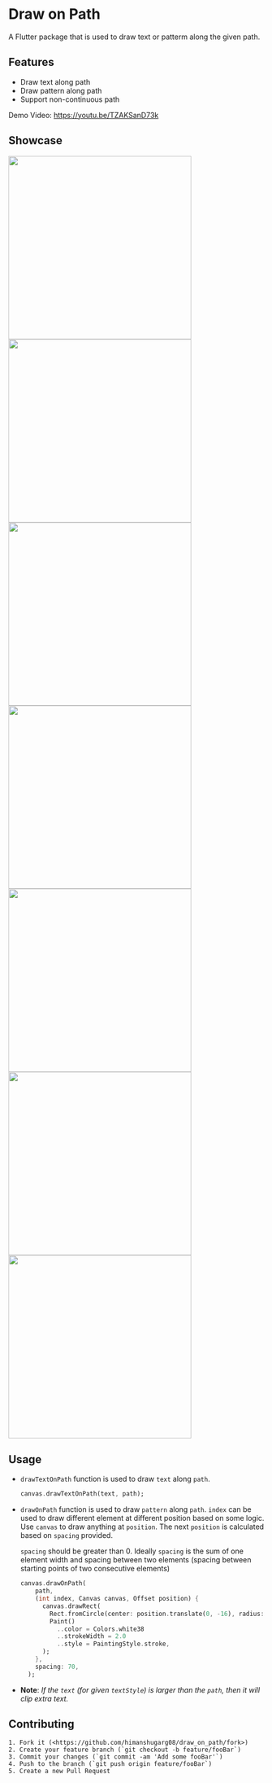 
# Draw on Path

A Flutter package that is used to draw text or patterm along the given path.

## Features

- Draw text along path
- Draw pattern along path
- Support non-continuous path

Demo Video: https://youtu.be/TZAKSanD73k

## Showcase

<img src="./gifs/1.gif" width="360"> <img src="./gifs/2.gif" width="360"> <img src="./gifs/3.gif" width="360"> <img src="./gifs/4.gif" width="360"> <img src="./gifs/5.gif" width="360"> <img src="./gifs/6.gif" width="360"> <img src="./gifs/7.gif" width="360">

## Usage

* `drawTextOnPath` function is used to draw `text` along `path`.

    ```dart
    canvas.drawTextOnPath(text, path);
    ```

* `drawOnPath` function is used to draw `pattern` along `path`. `index` can be used to draw different element at different position based on some logic. Use `canvas` to draw anything at `position`. The next `position` is calculated based on `spacing` provided. 

  `spacing` should be greater than 0. Ideally `spacing` is the sum of one element width and spacing between two elements (spacing between starting points of two consecutive elements)

    ```dart
    canvas.drawOnPath(
        path,
        (int index, Canvas canvas, Offset position) {
          canvas.drawRect(
            Rect.fromCircle(center: position.translate(0, -16), radius: 16),
            Paint()
              ..color = Colors.white38
              ..strokeWidth = 2.0
              ..style = PaintingStyle.stroke,
          );
        },
        spacing: 70,
      );
    ```

- **Note**: *If the `text` (for given `textStyle`) is larger than the `path`, then it will clip extra text.*

## Contributing

    1. Fork it (<https://github.com/himanshugarg08/draw_on_path/fork>)
    2. Create your feature branch (`git checkout -b feature/fooBar`)
    3. Commit your changes (`git commit -am 'Add some fooBar'`)
    4. Push to the branch (`git push origin feature/fooBar`)
    5. Create a new Pull Request
